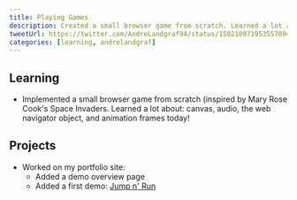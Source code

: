 ```yaml
---
title: Playing Games
description: Created a small browser game from scratch. Learned a lot about: canvas, audio, the web navigator object, and animation frames today.
tweetUrl: https://twitter.com/AndreLandgraf94/status/1502109719535570944
categories: [learning, andrelandgraf]
---
```


## Learning

- Implemented a small browser game from scratch (inspired by Mary Rose Cook's Space Invaders. Learned a lot about: canvas, audio, the web navigator object, and animation frames today!

## Projects

- Worked on my portfolio site:
  - Added a demo overview page
  - Added a first demo: [Jump n' Run](https://andrelandgraf.github.io/jump-n-run/)
